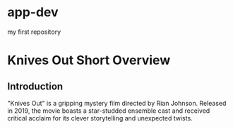 # app-dev
my first repository
# Knives Out Short Overview

## Introduction
"Knives Out" is a gripping mystery film directed by Rian Johnson. Released in 2019, the movie boasts a star-studded ensemble cast and received critical acclaim for its clever storytelling and unexpected twists.
